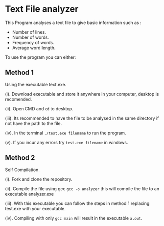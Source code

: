 <h1>Text File analyzer</h1>

This Program analyses a text file to give basic information such as :

- Number of lines.
- Number of words.
- Frequency of words.
- Average word length.

To use the program you can either:

<h2>Method 1</h2>

Using the executable text.exe.

(i).    Download executable and store it anywhere in your computer, desktop is recomended.

(ii).   Open CMD and `cd` to desktop.

(iii).  Its recommended to have the file to be analysed in the same directory if not have the path to the file.

(iv).   In the terminal `./test.exe filename` to run the program.

(v).    If you incur any errors try `test.exe filename` in windows.

<h2>Method 2</h2>

Self Compilation.

(i).   Fork and clone the repository.

(ii).  Compile the file using gcc `gcc -o analyzer` this will compile the file to an executable analyzer.exe

(iii). With this executable you can follow the steps in method 1 replacing test.exe with your executable.

(iv).  Compiling with only `gcc main` will result in the executable `a.out`.
